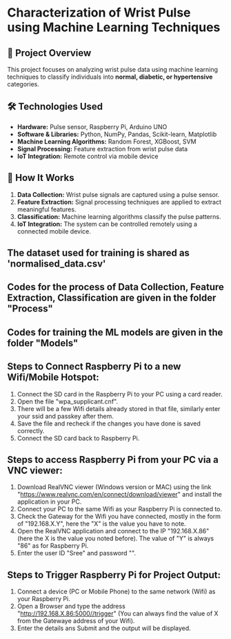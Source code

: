 # Characterization of Wrist Pulse using Machine Learning Techniques  

## 📌 Project Overview  
This project focuses on analyzing wrist pulse data using machine learning techniques to classify individuals into **normal, diabetic, or hypertensive** categories.  

## 🛠️ Technologies Used  
- **Hardware:** Pulse sensor, Raspberry Pi, Arduino UNO  
- **Software & Libraries:** Python, NumPy, Pandas, Scikit-learn, Matplotlib  
- **Machine Learning Algorithms:** Random Forest, XGBoost, SVM  
- **Signal Processing:** Feature extraction from wrist pulse data  
- **IoT Integration:** Remote control via mobile device  

## 🔧 How It Works  
1. **Data Collection:** Wrist pulse signals are captured using a pulse sensor.  
2. **Feature Extraction:** Signal processing techniques are applied to extract meaningful features.  
3. **Classification:** Machine learning algorithms classify the pulse patterns.  
4. **IoT Integration:** The system can be controlled remotely using a connected mobile device.  

## The dataset used for training is shared as 'normalised_data.csv'

## Codes for the process of Data Collection, Feature Extraction, Classification are given in the folder "Process"

## Codes for training the ML models are given in the folder "Models"

## Steps to Connect Raspberry Pi to a new Wifi/Mobile Hotspot:
1) Connect the SD card in the Raspberry Pi to your PC using a card reader.
2) Open the file "wpa_supplicant.cnf".
3) There will be a few Wifi details already stored in that file, similarly enter your ssid and passkey after them.
4) Save the file and recheck if the changes you have done is saved correctly.
5) Connect the SD card back to Raspberry Pi.

## Steps to access Raspberry Pi from your PC via a VNC viewer:
1) Download RealVNC viewer (Windows version or MAC) using the link "https://www.realvnc.com/en/connect/download/viewer" and install the application in your PC.
2) Connect your PC to the same Wifi as your Raspberry Pi is connected to.
3) Check the Gateway for the Wifi you have connected, mostly in the form of "192.168.X.Y", here the "X" is the value you have to note.
4) Open the RealVNC application and connect to the IP "192.168.X.86" (here the X is the value you noted before). The value of "Y" is always "86" as for Raspberry Pi.
5) Enter the user ID "Sree" and password "".

## Steps to Trigger Raspberry Pi for Project Output:
1) Connect a device (PC or Mobile Phone) to the same network (Wifi) as your Raspberry Pi.
2) Open a Browser and type the address "http://192.168.X.86:5000//trigger" (You can always find the value of X from the Gatewaye address of your Wifi).
3) Enter the details ans Submit and the output will be displayed.
